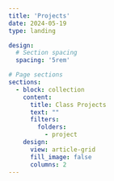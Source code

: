 ```yaml
---
title: 'Projects'
date: 2024-05-19
type: landing

design:
  # Section spacing
  spacing: '5rem'

# Page sections
sections:
  - block: collection
    content:
      title: Class Projects
      text: ""
      filters:
        folders:
          - project
    design:
      view: article-grid
      fill_image: false
      columns: 2
---
```

